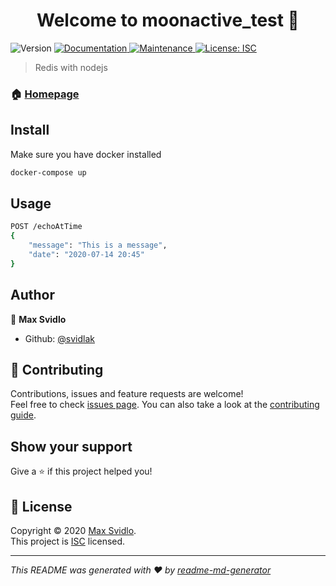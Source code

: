<h1 align="center">Welcome to moonactive_test 👋</h1>
<p>
  <img alt="Version" src="https://img.shields.io/badge/version-1.0.0-blue.svg?cacheSeconds=2592000" />
  <a href="https://github.com/svidlak/moonactive_test#readme" target="_blank">
    <img alt="Documentation" src="https://img.shields.io/badge/documentation-yes-brightgreen.svg" />
  </a>
  <a href="https://github.com/svidlak/moonactive_test/graphs/commit-activity" target="_blank">
    <img alt="Maintenance" src="https://img.shields.io/badge/Maintained%3F-yes-green.svg" />
  </a>
  <a href="https://github.com/svidlak/moonactive_test/blob/master/LICENSE" target="_blank">
    <img alt="License: ISC" src="https://img.shields.io/github/license/svidlak/moonactive_test" />
  </a>
</p>

> Redis with nodejs

### 🏠 [Homepage](https://github.com/svidlak/moonactive_test#readme)

## Install
Make sure you have docker installed
```sh
docker-compose up
```

## Usage

```sh
POST /echoAtTime
{
    "message": "This is a message",
    "date": "2020-07-14 20:45"
}
```


## Author

👤 **Max Svidlo**

* Github: [@svidlak](https://github.com/svidlak)

## 🤝 Contributing

Contributions, issues and feature requests are welcome!<br />Feel free to check [issues page](https://github.com/svidlak/moonactive_test/issues). You can also take a look at the [contributing guide](https://github.com/svidlak/moonactive_test/blob/master/CONTRIBUTING.md).

## Show your support

Give a ⭐️ if this project helped you!

## 📝 License

Copyright © 2020 [Max Svidlo](https://github.com/svidlak).<br />
This project is [ISC](https://github.com/svidlak/moonactive_test/blob/master/LICENSE) licensed.

***
_This README was generated with ❤️ by [readme-md-generator](https://github.com/kefranabg/readme-md-generator)_

